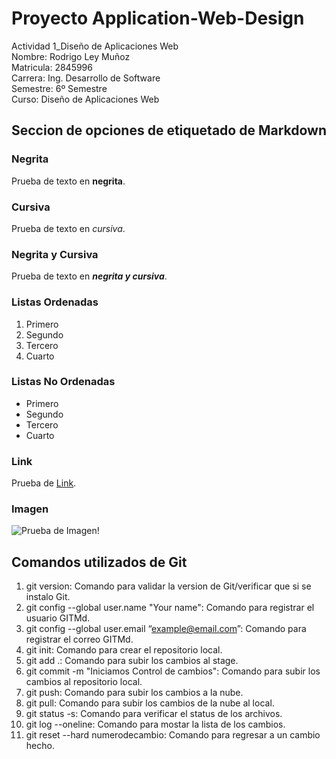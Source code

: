 # Proyecto Application-Web-Design
Actividad 1_Diseño de Aplicaciones Web<br>
Nombre: Rodrigo Ley Muñoz<br>
Matricula: 2845996<br>
Carrera: Ing. Desarrollo de Software<br>
Semestre: 6º Semestre<br>
Curso: Diseño de Aplicaciones Web<br>

## Seccion de opciones de etiquetado de Markdown
### Negrita
Prueba de texto en **negrita**.

### Cursiva
Prueba de texto en *cursiva*.

### Negrita y Cursiva
Prueba de texto en ***negrita y cursiva***.

### Listas Ordenadas
1. Primero
2. Segundo
3. Tercero
4. Cuarto

### Listas No Ordenadas
- Primero
- Segundo
- Tercero
- Cuarto

### Link
Prueba de [Link](https://github.com/rodrigoLey/Application-Web-Design.git).

### Imagen
![Prueba de Imagen!](https://i.kym-cdn.com/entries/icons/facebook/000/036/651/EvDdzy7UcAU0trd.jpg "Prueba de Imagen")

## Comandos utilizados de Git
1. git version: Comando para validar la version de Git/verificar que si se instalo Git.
2. git config --global user.name "Your name": Comando para registrar el usuario GITMd.
3. git config --global user.email “example@email.com”: Comando para registrar el correo GITMd.
4. git init: Comando para crear el repositorio local.
5. git add .: Comando para subir los cambios al stage.
6. git commit -m "Iniciamos Control de cambios": Comando para subir los cambios al repositorio local.
7. git push: Comando para subir los cambios a la nube.
8. git pull: Comando para subir los cambios de la nube al local.
9. git status -s: Comando para verificar el status de los archivos.
10. git log --oneline: Comando para mostar la lista de los cambios.
11. git reset --hard numerodecambio: Comando para regresar a un cambio hecho.
